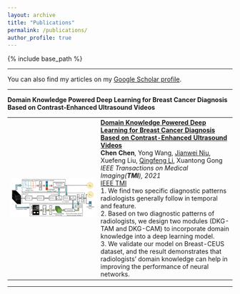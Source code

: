 ```yaml
---
layout: archive
title: "Publications"
permalink: /publications/
author_profile: true
---
```


{% include base_path %}


<html>
  <head>
  <meta name="generator" content="HTML Tidy for Linux/x86 (vers 11 February 2007), see www.w3.org">
  <meta http-equiv="Content-Type" content="text/html; charset=UTF-8" />
  <style type="text/css">
  @import url(https://fonts.googleapis.com/css?family=Roboto:400,400italic,500,500italic,700,700italic,900,900italic,300italic,300);
  /* @import url(https://fonts.googleapis.com/css?family=Roboto:300,400,500,700|Roboto+Slab:100,300,400,500,700|Material+Icons); */
    /* Color scheme stolen from Sergey Karayev */
    .one
    {
    position: relative;
    }
    .two
    {
    position: absolute;
    transition: opacity .2s ease-in-out;
    -moz-transition: opacity .2s ease-in-out;
    -webkit-transition: opacity .2s ease-in-out;
    }
    .fade {
     transition: opacity .2s ease-in-out;
     -moz-transition: opacity .2s ease-in-out;
     -webkit-transition: opacity .2s ease-in-out;
    }
    span.highlight {
        background-color: #ffffd0;
    }
  </style>

<hr>

  You can also find my articles on my <a href="https://scholar.google.com/citations?user=5lKm5ZMAAAAJ&hl=zh-CN" target="_blank">Google Scholar profile</a>.

<hr>

<heading><strong>Domain Knowledge Powered Deep Learning for Breast Cancer Diagnosis Based on Contrast-Enhanced Ultrasound Videos</strong> </heading>
<table width="100%" align="center" border="0" cellspacing="0" cellpadding="20">  
    <td width="40%">
      <div class="one">
      <img src="/images/publications/domainknowledge.png" width="100%"> </div>
    </td>
    <td valign="top" width="75%">
          <papertitle>
          <strong>
            <a href="/files/pdf/research/Domain_Knowledge_Powered_Deep_Learning_for_Breast_Cancer_Diagnosis_Based_on_Contrast-Enhanced_Ultrasound_Videos.pdf" target="_blank">Domain Knowledge Powered Deep Learning for Breast Cancer Diagnosis Based on Contrast-Enhanced Ultrasound Videos</a>
          </strong>
          </papertitle>
    <br>
        <strong>Chen Chen</strong>,
        Yong Wang,
        <a href="https://scholar.google.com/citations?user=KOciOtEAAAAJ&hl=zh-CN&oi=sra" target="_blank">Jianwei Niu</a>,
        Xuefeng Liu,
        <a href="https://scholar.google.com/citations?user=ePDAxAkAAAAJ&hl=zh-CN&oi=sra" target="_blank">Qingfeng Li</a>,
        Xuantong Gong
      <br>
        <em>IEEE Transactions on Medical Imaging(<strong>TMI</strong>), 2021</em>
      <br>
      <!-- <a href="https://github.com/zhangganlin/GlobalSfMpy" target="_blank">Github Repo</a> |  -->
      <a href="https://ieeexplore.ieee.org/document/9425559" target="_blank">IEEE TMI</a>
      <br>
      1. We find two specific diagnostic patterns radiologists generally follow in temporal and feature.<br>
      2. Based on two diagnostic patterns of radiologists, we design two modules (DKG-TAM and DKG-CAM) to incorporate domain knowledge into a deep learning model.</br>
      3. We validate our model on Breast-CEUS dataset, and the result demonstrates that radiologists’ domain knowledge can help in improving the performance of neural networks.</br>
    </td>
</table>
<hr>
